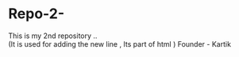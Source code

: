 # Repo-2-
This is my 2nd repository ..
<br>  (It is used for adding the new line , Its part of html )
Founder - Kartik 
